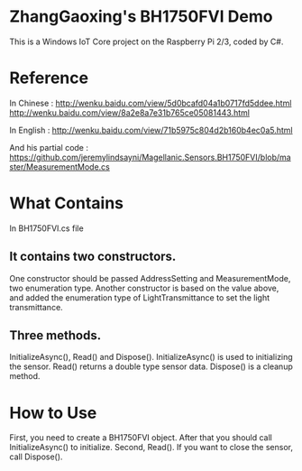 # ZhangGaoxing's BH1750FVI Demo
This is a Windows IoT Core project on the Raspberry Pi 2/3, coded by C#.

# Reference
In Chinese : http://wenku.baidu.com/view/5d0bcafd04a1b0717fd5ddee.html http://wenku.baidu.com/view/8a2e8a7e31b765ce05081443.html

In English : http://wenku.baidu.com/view/71b5975c804d2b160b4ec0a5.html

And his partial code : https://github.com/jeremylindsayni/Magellanic.Sensors.BH1750FVI/blob/master/MeasurementMode.cs

# What Contains
In BH1750FVI.cs file

## It contains two constructors. 
One constructor should be passed AddressSetting and MeasurementMode, two enumeration type. Another constructor is based on the value above, and added the enumeration type of LightTransmittance to set the light transmittance.

## Three methods. 
InitializeAsync(), Read() and Dispose(). InitializeAsync() is used to initializing the sensor. Read() returns a double type sensor data. Dispose() is a cleanup method.

# How to Use
First, you need to create a BH1750FVI object. After that you should call InitializeAsync() to initialize.
Second, Read().
If you want to close the sensor, call Dispose().
